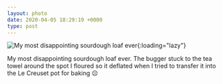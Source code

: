 ```yaml
---
layout: photo
date: 2020-04-05 18:29:19 +0000
type: post
---
```


![My most disappointing sourdough loaf ever](https://fundiworks.files.wordpress.com/2020/04/6d2e9236de354364a44631f0eac2e58d.jpg?w=640&;h=640){:loading="lazy"}

My most disappointing sourdough loaf ever. The bugger stuck to the tea towel around the spot I floured so it deflated when I tried to transfer it into the Le Creuset pot for baking ☹️
